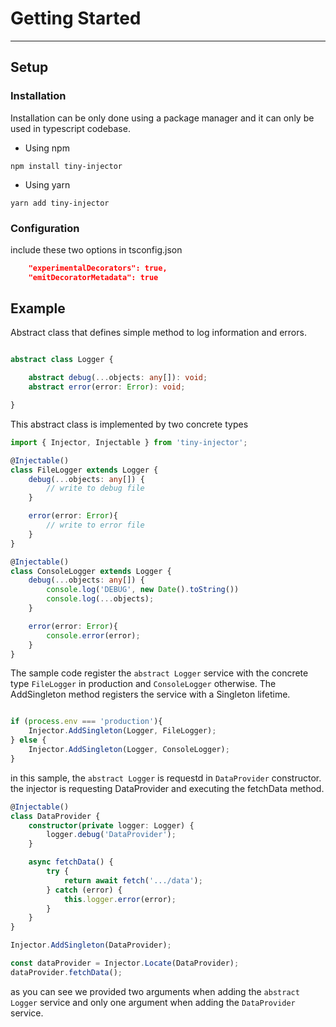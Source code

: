 # Getting Started

---

## Setup

### Installation

Installation can be only done using a package manager and it can only be used in typescript codebase.

* Using npm

 `npm install tiny-injector`

* Using yarn

 `yarn add tiny-injector`

### Configuration

include these two options in tsconfig.json

```json
    "experimentalDecorators": true,
    "emitDecoratorMetadata": true
```

## Example

Abstract class that defines simple method to log information and errors.

```typescript

abstract class Logger {

    abstract debug(...objects: any[]): void;
    abstract error(error: Error): void;

}

```

This abstract class is implemented by two concrete types

```typescript
import { Injector, Injectable } from 'tiny-injector';

@Injectable()
class FileLogger extends Logger {
    debug(...objects: any[]) {
        // write to debug file
    }

    error(error: Error){
        // write to error file
    }
}

@Injectable()
class ConsoleLogger extends Logger {
    debug(...objects: any[]) {
        console.log('DEBUG', new Date().toString())
        console.log(...objects);
    }

    error(error: Error){
        console.error(error);
    }
}

```

The sample code register the `abstract Logger` service with the concrete type `FileLogger` in production and `ConsoleLogger` otherwise. The AddSingleton method registers the service with a Singleton lifetime.

```typescript

if (process.env === 'production'){
    Injector.AddSingleton(Logger, FileLogger);
} else {
    Injector.AddSingleton(Logger, ConsoleLogger);
}

```

in this sample, the `abstract Logger` is requestd in `DataProvider` constructor.
the injector is requesting DataProvider and executing the fetchData method.

```typescript
@Injectable()
class DataProvider {
    constructor(private logger: Logger) {
        logger.debug('DataProvider');
    }

    async fetchData() {
        try {
            return await fetch('.../data');
        } catch (error) {
            this.logger.error(error);
        }
    }
}

Injector.AddSingleton(DataProvider);

const dataProvider = Injector.Locate(DataProvider);
dataProvider.fetchData();
```

as you can see we provided two arguments when adding the `abstract Logger` service and only one argument when adding the `DataProvider` service.
